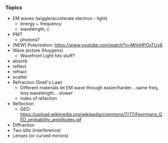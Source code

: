 ### Topics
- EM waves (wiggle/accelerate electron - light)
  - energy ~ frequency
  - wavelength, c
- PMT
  - photons?
- (NEW) Polarization: https://www.youtube.com/watch?v=MhhHPOxTUy8
- Wave picture (Huygens)
  - Wavefront
Light hits stuff?
- absorb
- reflect
- refract
- scatter
- Refraction (Snell's Law)
  - Different materials let EM wave through easier/harder....same freq, less wavelength....slower
  - index of refaction
- Reflection
  - QED: https://upload.wikimedia.org/wikipedia/commons/7/77/Feynmans_QED_probability_amplitudes.gif
- Diffraction
- Two slits (interference)
- Lenses (or curved mirrors)

